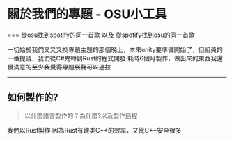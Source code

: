 # 關於我們的專題 - OSU小工具  
===
從osu找到spotify的同一首歌 以及 從spotify找到osu的同一首歌  
  
一切始於我們又又又換專題主題的那個晚上，本來unity要準備開始了，但組員的一番提議，我們從C#鬼轉到Rust的程式開發
耗時6個月製作，做出來的東西我還蠻滿意的~~至少我覺得專題展覽可以過拉~~
  
---
  
## 如何製作的?
> 以什麼語言製作的？為什麼?以及製作過程
  
 我們以Rust製作
 因為Rust有媲美C++的效率，又比C++安全很多

